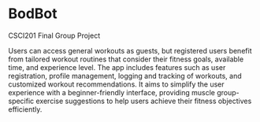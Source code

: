 # BodBot
CSCI201 Final Group Project

Users can access general workouts as guests, but registered users benefit from tailored workout routines that consider their fitness goals, available time, and experience level. The app includes features such as user registration, profile management, logging and tracking of workouts, and customized workout recommendations. It aims to simplify the user experience with a beginner-friendly interface, providing muscle group-specific exercise suggestions to help users achieve their fitness objectives efficiently.
